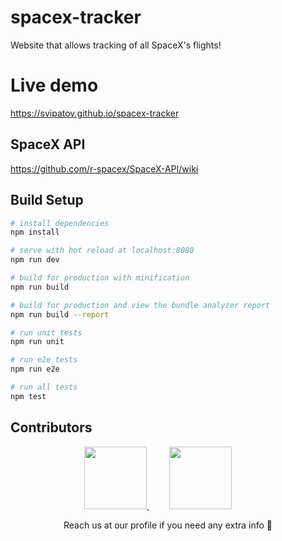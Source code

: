 # spacex-tracker

Website that allows tracking of all SpaceX's flights!

# Live demo

https://svipatov.github.io/spacex-tracker

## SpaceX API

https://github.com/r-spacex/SpaceX-API/wiki

## Build Setup

```bash
# install dependencies
npm install

# serve with hot reload at localhost:8080
npm run dev

# build for production with minification
npm run build

# build for production and view the bundle analyzer report
npm run build --report

# run unit tests
npm run unit

# run e2e tests
npm run e2e

# run all tests
npm test
```

## Contributors

<p align="center">
  <a href="https://github.com/svipatov" style="width: 100px; height: 100px; border-radius: 50%; overflow: hidden">
    <img width="100" height="100" src="https://ca.slack-edge.com/T02A2SS1Q-U0D3XNSBV-4996d5302794-512"/>
  </a>
  <a href="https://github.com/rafaelramalho19" style="width: 100px; height: 100px; border-radius: 50%; overflow: hidden; margin: 8px 32px">
    <img width="100" height="100" src="https://ca.slack-edge.com/T02A2SS1Q-U8M1V6268-2ae15ce18b71-512"/>
  </a>
</p>

<p align="center">Reach us at our profile if you need any extra info 🎩</p>
